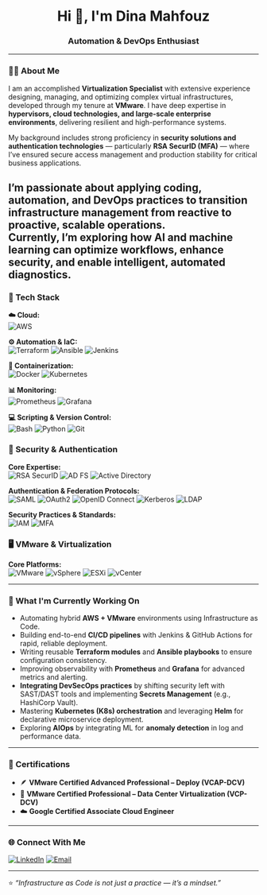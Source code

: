 <h1 align="center">Hi 👋, I'm Dina Mahfouz</h1>
<h3 align="center">Automation & DevOps Enthusiast</h3>

---

### 👨‍💻 About Me
I am an accomplished **Virtualization Specialist** with extensive experience designing, managing, and optimizing complex virtual infrastructures, developed through my tenure at **VMware**. I have deep expertise in **hypervisors, cloud technologies, and large-scale enterprise environments**, delivering resilient and high-performance systems.

My background includes strong proficiency in **security solutions and authentication technologies** — particularly **RSA SecurID (MFA)** — where I’ve ensured secure access management and production stability for critical business applications.

I’m passionate about applying **coding, automation, and DevOps practices** to transition infrastructure management from reactive to **proactive, scalable operations**.  
Currently, I’m exploring how **AI and machine learning** can optimize workflows, enhance security, and enable intelligent, automated diagnostics.
---

### 🚀 Tech Stack

**☁️ Cloud:**  
![AWS](https://img.shields.io/badge/AWS-%23FF9900.svg?style=for-the-badge&logo=amazonaws&logoColor=white)

**⚙️ Automation & IaC:**  
![Terraform](https://img.shields.io/badge/Terraform-%235835CC.svg?style=for-the-badge&logo=terraform&logoColor=white)
![Ansible](https://img.shields.io/badge/Ansible-%23EE0000.svg?style=for-the-badge&logo=ansible&logoColor=white)
![Jenkins](https://img.shields.io/badge/Jenkins-%23D24939.svg?style=for-the-badge&logo=jenkins&logoColor=white)

**🐳 Containerization:**  
![Docker](https://img.shields.io/badge/Docker-%232496ED.svg?style=for-the-badge&logo=docker&logoColor=white)
![Kubernetes](https://img.shields.io/badge/Kubernetes-%23326CE5.svg?style=for-the-badge&logo=kubernetes&logoColor=white)

**📊 Monitoring:**  
![Prometheus](https://img.shields.io/badge/Prometheus-%23E6522C.svg?style=for-the-badge&logo=prometheus&logoColor=white)
![Grafana](https://img.shields.io/badge/Grafana-%23F46800.svg?style=for-the-badge&logo=grafana&logoColor=white)

**💻 Scripting & Version Control:**  
![Bash](https://img.shields.io/badge/Bash-%234EAA25.svg?style=for-the-badge&logo=gnu-bash&logoColor=white)
![Python](https://img.shields.io/badge/Python-%233776AB.svg?style=for-the-badge&logo=python&logoColor=white)
![Git](https://img.shields.io/badge/Git-%23F05033.svg?style=for-the-badge&logo=git&logoColor=white)

### 🔐 Security & Authentication

**Core Expertise:**  
![RSA SecurID](https://img.shields.io/badge/RSA%20SecurID-%23D32F2F.svg?style=for-the-badge&logo=rsa&logoColor=white)
![AD FS](https://img.shields.io/badge/AD%20FS-%230078D7.svg?style=for-the-badge&logo=windows&logoColor=white)
![Active Directory](https://img.shields.io/badge/Active%20Directory-%230078D7.svg?style=for-the-badge&logo=microsoft&logoColor=white)

**Authentication & Federation Protocols:**  
![SAML](https://img.shields.io/badge/SAML%202.0-%23E34F26.svg?style=for-the-badge&logo=security&logoColor=white)
![OAuth2](https://img.shields.io/badge/OAuth2-%2300599C.svg?style=for-the-badge&logo=openid&logoColor=white)
![OpenID Connect](https://img.shields.io/badge/OpenID%20Connect-%23F37626.svg?style=for-the-badge&logo=openid&logoColor=white)
![Kerberos](https://img.shields.io/badge/Kerberos-%23FF6C37.svg?style=for-the-badge&logoColor=white)
![LDAP](https://img.shields.io/badge/LDAP-%23006699.svg?style=for-the-badge&logo=ldap&logoColor=white)

**Security Practices & Standards:**  
![IAM](https://img.shields.io/badge/Identity%20%26%20Access%20Management-%23007ACC.svg?style=for-the-badge&logo=auth0&logoColor=white)
![MFA](https://img.shields.io/badge/MFA-%23E10098.svg?style=for-the-badge&logo=okta&logoColor=white)

### 🖥️ VMware & Virtualization

**Core Platforms:**  
![VMware](https://img.shields.io/badge/VMware-%23607C8B.svg?style=for-the-badge&logo=vmware&logoColor=white)
![vSphere](https://img.shields.io/badge/vSphere-%230073CF.svg?style=for-the-badge&logo=vmware&logoColor=white)
![ESXi](https://img.shields.io/badge/ESXi-%230073CF.svg?style=for-the-badge&logo=vmware&logoColor=white)
![vCenter](https://img.shields.io/badge/vCenter-%230073CF.svg?style=for-the-badge&logo=vmware&logoColor=white)

---

### 🧠 What I'm Currently Working On
* Automating hybrid **AWS + VMware** environments using Infrastructure as Code.
* Building end-to-end **CI/CD pipelines** with Jenkins & GitHub Actions for rapid, reliable deployment.
* Writing reusable **Terraform modules** and **Ansible playbooks** to ensure configuration consistency.
* Improving observability with **Prometheus** and **Grafana** for advanced metrics and alerting.
* **Integrating DevSecOps practices** by shifting security left with SAST/DAST tools and implementing **Secrets Management** (e.g., HashiCorp Vault).
* Mastering **Kubernetes (K8s) orchestration** and leveraging **Helm** for declarative microservice deployment.
* Exploring **AIOps** by integrating ML for **anomaly detection** in log and performance data.

---

### 🏅 Certifications
- 🪶 **VMware Certified Advanced Professional – Deploy (VCAP-DCV)**  
- 🧩 **VMware Certified Professional – Data Center Virtualization (VCP-DCV)**  
- ☁️ **Google Certified Associate Cloud Engineer**  

---

### 🌐 Connect With Me

[![LinkedIn](https://img.shields.io/badge/LinkedIn-%230A66C2.svg?style=for-the-badge&logo=linkedin&logoColor=white)](https://www.linkedin.com/in/dina-mahfouz-a9aa65167/)
[![Email](https://img.shields.io/badge/Email-%23EA4335.svg?style=for-the-badge&logo=gmail&logoColor=white)](mailto:dinamamdouhhh@gmail.com)

---

⭐️ *“Infrastructure as Code is not just a practice — it’s a mindset.”*  
